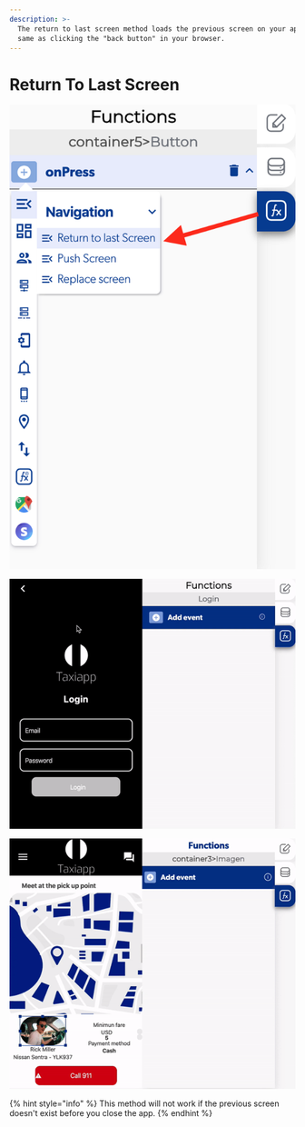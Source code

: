 ```yaml
---
description: >-
  The return to last screen method loads the previous screen on your app, is the
  same as clicking the "back button" in your browser.
---
```


# Return To Last Screen

![](../../../.gitbook/assets/captura-de-pantalla-2020-02-10-a-la-s-10.12.20.png)

![](../../../.gitbook/assets/ezgif.com-gif-maker.gif)

![](../../../.gitbook/assets/ezgif.com-video-to-gif%20%285%29.gif)

{% hint style="info" %}
This method will not work if the previous screen doesn't exist before you close the app.
{% endhint %}



